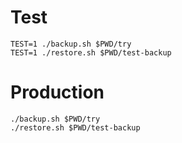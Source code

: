 # Test 

```
TEST=1 ./backup.sh $PWD/try
TEST=1 ./restore.sh $PWD/test-backup
```

# Production

```
./backup.sh $PWD/try
./restore.sh $PWD/test-backup
```
